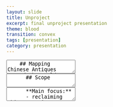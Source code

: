 ```yaml
---
layout: slide
title: Unproject
excerpt: final unproject presentation
theme: blood
transition: convex
tags: [presentation]
category: presentation
---
```

<section data-markdown>
  <textarea data-template>
    ## Mapping Chinese Antiques Around the World
    Maggie Li & Rosanna Zhou
  </textarea>
</section>

<section>
  <section data-markdown>
    <textarea data-template>
      ## Scope
    </textarea>
  </section>
  <section data-markdown>
    <textarea data-template>
      **Main focus:**
      - reclaiming Chinese antiques scattered around the world
    </textarea>
  </section>
</section>
